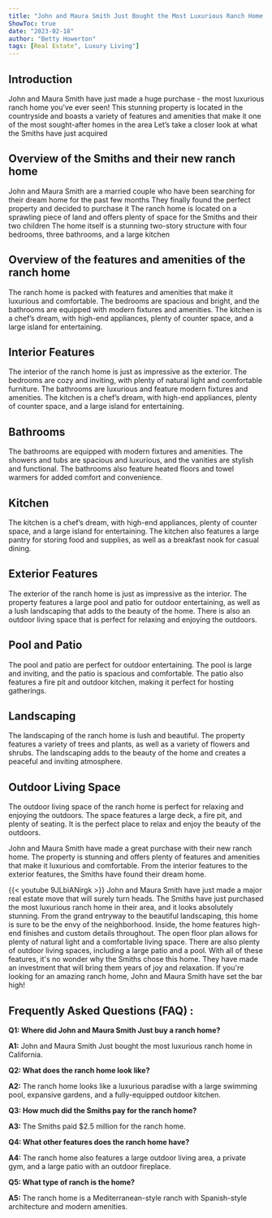 ```yaml
---
title: "John and Maura Smith Just Bought the Most Luxurious Ranch Home - You Won't Believe What It Looks Like!"
ShowToc: true 
date: "2023-02-18"
author: "Betty Howerton" 
tags: [Real Estate", Luxury Living"]
---
```

## Introduction 
John and Maura Smith have just made a huge purchase - the most luxurious ranch home you’ve ever seen! This stunning property is located in the countryside and boasts a variety of features and amenities that make it one of the most sought-after homes in the area Let’s take a closer look at what the Smiths have just acquired 

## Overview of the Smiths and their new ranch home 
John and Maura Smith are a married couple who have been searching for their dream home for the past few months They finally found the perfect property and decided to purchase it The ranch home is located on a sprawling piece of land and offers plenty of space for the Smiths and their two children The home itself is a stunning two-story structure with four bedrooms, three bathrooms, and a large kitchen 

## Overview of the features and amenities of the ranch home
The ranch home is packed with features and amenities that make it luxurious and comfortable. The bedrooms are spacious and bright, and the bathrooms are equipped with modern fixtures and amenities. The kitchen is a chef’s dream, with high-end appliances, plenty of counter space, and a large island for entertaining. 

## Interior Features 
The interior of the ranch home is just as impressive as the exterior. The bedrooms are cozy and inviting, with plenty of natural light and comfortable furniture. The bathrooms are luxurious and feature modern fixtures and amenities. The kitchen is a chef’s dream, with high-end appliances, plenty of counter space, and a large island for entertaining. 

## Bathrooms 
The bathrooms are equipped with modern fixtures and amenities. The showers and tubs are spacious and luxurious, and the vanities are stylish and functional. The bathrooms also feature heated floors and towel warmers for added comfort and convenience. 

## Kitchen 
The kitchen is a chef’s dream, with high-end appliances, plenty of counter space, and a large island for entertaining. The kitchen also features a large pantry for storing food and supplies, as well as a breakfast nook for casual dining. 

## Exterior Features 
The exterior of the ranch home is just as impressive as the interior. The property features a large pool and patio for outdoor entertaining, as well as a lush landscaping that adds to the beauty of the home. There is also an outdoor living space that is perfect for relaxing and enjoying the outdoors. 

## Pool and Patio 
The pool and patio are perfect for outdoor entertaining. The pool is large and inviting, and the patio is spacious and comfortable. The patio also features a fire pit and outdoor kitchen, making it perfect for hosting gatherings. 

## Landscaping 
The landscaping of the ranch home is lush and beautiful. The property features a variety of trees and plants, as well as a variety of flowers and shrubs. The landscaping adds to the beauty of the home and creates a peaceful and inviting atmosphere. 

## Outdoor Living Space 
The outdoor living space of the ranch home is perfect for relaxing and enjoying the outdoors. The space features a large deck, a fire pit, and plenty of seating. It is the perfect place to relax and enjoy the beauty of the outdoors. 

John and Maura Smith have made a great purchase with their new ranch home. The property is stunning and offers plenty of features and amenities that make it luxurious and comfortable. From the interior features to the exterior features, the Smiths have found their dream home.

{{< youtube 9JLbiANirgk >}} 
John and Maura Smith have just made a major real estate move that will surely turn heads. The Smiths have just purchased the most luxurious ranch home in their area, and it looks absolutely stunning. From the grand entryway to the beautiful landscaping, this home is sure to be the envy of the neighborhood. Inside, the home features high-end finishes and custom details throughout. The open floor plan allows for plenty of natural light and a comfortable living space. There are also plenty of outdoor living spaces, including a large patio and a pool. With all of these features, it's no wonder why the Smiths chose this home. They have made an investment that will bring them years of joy and relaxation. If you're looking for an amazing ranch home, John and Maura Smith have set the bar high!

## Frequently Asked Questions (FAQ) :
**Q1: Where did John and Maura Smith Just buy a ranch home?**

**A1:** John and Maura Smith Just bought the most luxurious ranch home in California.

**Q2: What does the ranch home look like?**

**A2:** The ranch home looks like a luxurious paradise with a large swimming pool, expansive gardens, and a fully-equipped outdoor kitchen.

**Q3: How much did the Smiths pay for the ranch home?**

**A3:** The Smiths paid $2.5 million for the ranch home.

**Q4: What other features does the ranch home have?**

**A4:** The ranch home also features a large outdoor living area, a private gym, and a large patio with an outdoor fireplace.

**Q5: What type of ranch is the home?**

**A5:** The ranch home is a Mediterranean-style ranch with Spanish-style architecture and modern amenities.



